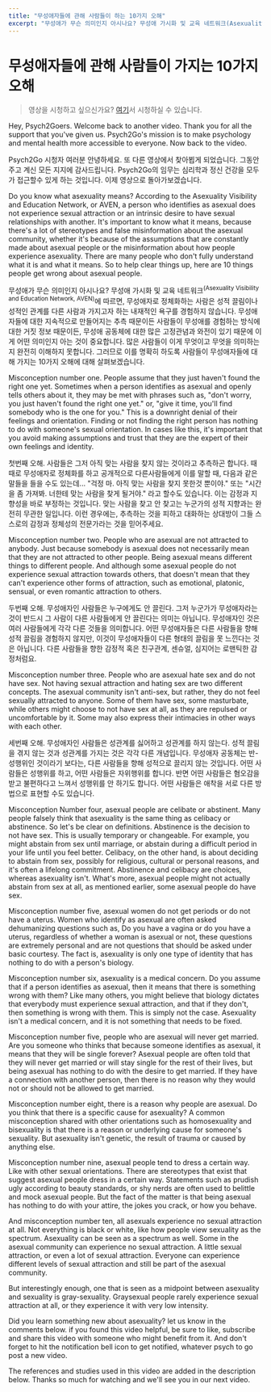 ```yaml
---
title: "무성애자들에 관해 사람들이 하는 10가지 오해"
excerpt: "무성애가 무슨 의미인지 아시나요? 무성애 가시화 및 교육 네트워크(Asexuality Visibility and Education Network, AVEN)에 따르면, 무성애자로 정체화하는 사람은 성적 끌림이나 성적인 관계를 다른 사람과 가지고자 하는 내재적인 욕구를 경험하지 않습니다. 무성애자들에 대한 지속적으로 만들어지는 추측 때문이든 사람들이 무성애를 경험하는 방식에 대한 거짓 정보 때문이든, 무성애 공동체에 대한 많은 고정관념과 와전이 있기 때문에 이게 어떤 의미인지 아는 것이 중요합니다. 많은 사람들이 이게 무엇이고 무엇을 의미하는지 완전히 이해하지 못합니다. 그러므로 이를 명확히 하도록 사람들이 무성애자들에 대해 가지는 10가지 오해에 대해 살펴보겠습니다."
---
```



# 무성애자들에 관해 사람들이 가지는 10가지 오해
> 영상을 시청하고 싶으신가요? [여기](https://youtu.be/jmnxwplVkrE)서 시청하실 수 있습니다.

Hey, Psych2Goers. Welcome back to another video. Thank you for all the support that you've given us. Psych2Go's mission is to make psychology and mental health more accessible to everyone. Now back to the video.

Psych2Go 시청자 여러분 안녕하세요. 또 다른 영상에서 찾아뵙게 되었습니다. 그동안 주고 계신 모든 지지에 감사드립니다. Psych2Go의 임무는 심리학과 정신 건강을 모두가 접근할수 있게 하는 것입니다. 이제 영상으로 돌아가보겠습니다.

Do you know what asexuality means? According to the Asexuality Visibility and Education Network, or AVEN, a person who identifies as asexual does not experience sexual attraction or an intrinsic desire to have sexual relationships with another. It's important to know what it means, because there's a lot of stereotypes and false misinformation about the asexual community, whether it's because of the assumptions that are constantly made about asexual people or the misinformation about how people experience asexuality. There are many people who don't fully understand what it is and what it means. So to help clear things up, here are 10 things people get wrong about asexual people.

무성애가 무슨 의미인지 아시나요? 무성애 가시화 및 교육 네트워크<sup>(Asexuality Visibility and Education Network, AVEN)</sup>에 따르면, 무성애자로 정체화하는 사람은 성적 끌림이나 성적인 관계를 다른 사람과 가지고자 하는 내재적인 욕구를 경험하지 않습니다. 무성애자들에 대한 지속적으로 만들어지는 추측 때문이든 사람들이 무성애를 경험하는 방식에 대한 거짓 정보 때문이든, 무성애 공동체에 대한 많은 고정관념과 와전이 있기 때문에 이게 어떤 의미인지 아는 것이 중요합니다. 많은 사람들이 이게 무엇이고 무엇을 의미하는지 완전히 이해하지 못합니다. 그러므로 이를 명확히 하도록 사람들이 무성애자들에 대해 가지는 10가지 오해에 대해 살펴보겠습니다.

Misconception number one. People assume that they just haven't found the right one yet. Sometimes when a person identifies as asexual and openly tells others about it, they may be met with phrases such as, "don't worry, you just haven't found the right one yet." or, "give it time, you'll find somebody who is the one for you." This is a downright denial of their feelings and orientation. Finding or not finding the right person has nothing to do with someone's sexual orientation. In cases like this, it's important that you avoid making assumptions and trust that they are the expert of their own feelings and identity.

첫번째 오해. 사람들은 그저 아직 맞는 사람을 찾지 않는 것이라고 추측하곤 합니다. 때때로 무성애자로 정체화를 하고 공개적으로 다른사람들에게 이를 말할 때, 다음과 같은 말들을 들을 수도 있는데... "걱정 마. 아직 맞는 사람을 찾지 못한것 뿐이야." 또는 "시간을 좀 가져봐. 너한테 맞는 사람을 찾게 될거야." 라고 할수도 있습니다. 이는 감정과 지향성을 바로 부정하는 것입니다. 맞는 사람을 찾고 안 찾고는 누군가의 성적 지향과는 완전히 무관한 일입니다. 이런 경우에는, 추측하는 것을 피하고 대화하는 상대방이 그들 스스로의 감정과 정체성의 전문가라는 것을 믿어주세요.

Misconception number two. People who are asexual are not attracted to anybody. Just because somebody is asexual does not necessarily mean that they are not attracted to other people. Being asexual means different things to different people. And although some asexual people do not experience sexual attraction towards others, that doesn't mean that they can't experience other forms of attraction, such as emotional, platonic, sensual, or even romantic attraction to others.

두번째 오해. 무성애자인 사람들은 누구에게도 안 끌린다. 그저 누군가가 무성애자라는 것이 반드시 그 사람이 다른 사람들에게 안 끌린다는 의미는 아닙니다. 무성애자인 것은 여러 사람들에게 각각 다른 것들을 의미합니다. 어떤 무성애자들은 다른 사람들을 향해 성적 끌림을 경험하지 않지만, 이것이 무성애자들이 다른 형태의 끌림을 못 느낀다는 것은 아닙니다. 다른 사람들을 향한 감정적 혹은 친구관계, 센슈얼, 심지어는 로맨틱한 감정처럼요.

Misconception number three. People who are asexual hate sex and do not have sex. Not having sexual attraction and hating sex are two different concepts. The asexual community isn't anti-sex, but rather, they do not feel sexually attracted to anyone. Some of them have sex, some masturbate, while others might choose to not have sex at all, as they are repulsed or uncomfortable by it. Some may also express their intimacies in other ways with each other.

세번째 오해. 무성애자인 사람들은 성관계를 싫어하고 성관계를 하지 않는다. 성적 끌림을 겪지 않는 것과 성관계를 가지는 것은 각각 다른 개념입니다. 무성애자 공동체는 반-성행위인 것이라기 보다는, 다른 사람들을 향해 성적으로 끌리지 않는 것입니다. 어떤 사람들은 성행위를 하고, 어떤 사람들은 자위행위를 합니다. 반면 어떤 사람들은 혐오감을 받고 불편하다고 느껴서 성행위를 안 하기도 합니다. 어떤 사람들은 애착을 서로 다른 방법으로 표현할 수도 있습니다. 

Misconception Number four, asexual people are celibate or abstinent. Many people falsely think that asexuality is the same thing as celibacy or abstinence. So let's be clear on definitions. Abstinence is the decision to not have sex. This is usually temporary or changeable. For example, you might abstain from sex until marriage, or abstain during a difficult period in your life until you feel better. Celibacy, on the other hand, is about deciding to abstain from sex, possibly for religious, cultural or personal reasons, and it's often a lifelong commitment. Abstinence and celibacy are choices, whereas asexuality isn't. What's more, asexual people might not actually abstain from sex at all, as mentioned earlier, some asexual people do have sex.

Misconception number five, asexual women do not get periods or do not have a uterus. Women who identify as asexual are often asked dehumanizing questions such as, Do you have a vagina or do you have a uterus, regardless of whether a woman is asexual or not, these questions are extremely personal and are not questions that should be asked under basic courtesy. The fact is, asexuality is only one type of identity that has nothing to do with a person's biology.

Misconception number six, asexuality is a medical concern. Do you assume that if a person identifies as asexual, then it means that there is something wrong with them? Like many others, you might believe that biology dictates that everybody must experience sexual attraction, and that if they don't, then something is wrong with them. This is simply not the case. Asexuality isn't a medical concern, and it is not something that needs to be fixed.

Misconception number five, people who are asexual will never get married. Are you someone who thinks that because someone identifies as asexual, it means that they will be single forever? Asexual people are often told that they will never get married or will stay single for the rest of their lives, but being asexual has nothing to do with the desire to get married. If they have a connection with another person, then there is no reason why they would not or should not be allowed to get married.

Misconception number eight, there is a reason why people are asexual. Do you think that there is a specific cause for asexuality? A common misconception shared with other orientations such as homosexuality and bisexuality is that there is a reason or underlying cause for someone's sexuality. But asexuality isn't genetic, the result of trauma or caused by anything else.

Misconception number nine, asexual people tend to dress a certain way. Like with other sexual orientations. There are stereotypes that exist that suggest asexual people dress in a certain way. Statements such as prudish ugly according to beauty standards, or shy nerds are often used to belittle and mock asexual people. But the fact of the matter is that being asexual has nothing to do with your attire, the jokes you crack, or how you behave.

And misconception number ten, all asexuals experience no sexual attraction at all. Not everything is black or white, like how people view sexuality as the spectrum. Asexuality can be seen as a spectrum as well. Some in the asexual  community can experience no sexual attraction. A little sexual attraction, or even a lot of sexual attraction. Everyone can experience different levels of sexual attraction and still be part of the asexual community.

But interestingly enough, one that is seen as a midpoint between asexuality and sexuality is gray-sexuality. Graysexual people rarely experience sexual attraction at all, or they experience it with very low intensity.

Did you learn something new about asexuality? let us know in the comments below. if you found this video helpful, be sure to like, subscribe and share this video with someone who might benefit from it. And don't forget to hit the notification bell icon to get notified, whatever psych to go post a new video.

The references and studies used in this video are added in the description below. Thanks so much for watching and we'll see you in our next video.